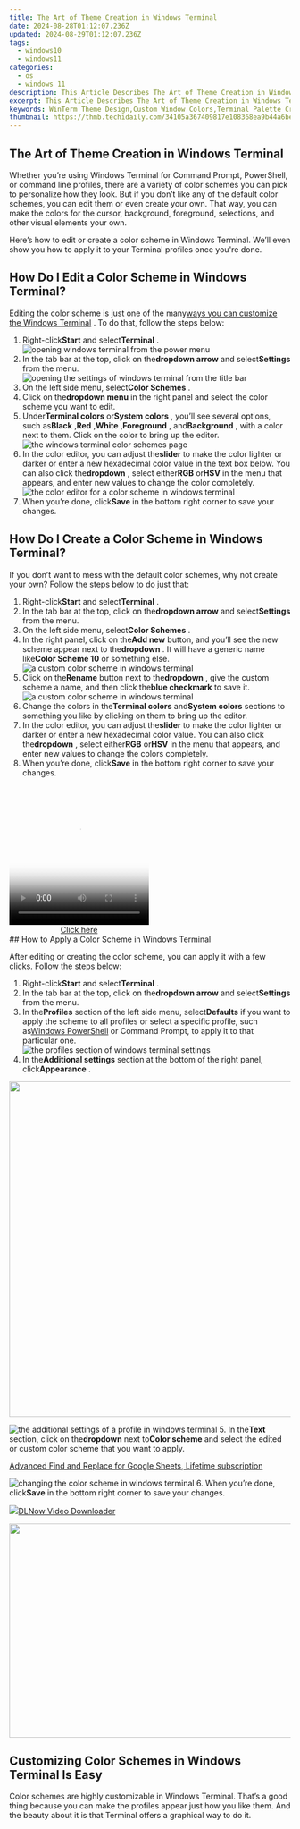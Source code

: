 ```yaml
---
title: The Art of Theme Creation in Windows Terminal
date: 2024-08-28T01:12:07.236Z
updated: 2024-08-29T01:12:07.236Z
tags:
  - windows10
  - windows11
categories:
  - os
  - windows 11
description: This Article Describes The Art of Theme Creation in Windows Terminal
excerpt: This Article Describes The Art of Theme Creation in Windows Terminal
keywords: WinTerm Theme Design,Custom Window Colors,Terminal Palette Creation,User Interface Personalization,Aesthetic Terminal Settings,Dynamic Theme Windows Terminal,Visual Terminal Enhancement
thumbnail: https://thmb.techidaily.com/34105a367409817e108368ea9b44a6be3f4efc35b42dfda4969266c7308e348b.jpg
---
```


## The Art of Theme Creation in Windows Terminal

 Whether you’re using Windows Terminal for Command Prompt, PowerShell, or command line profiles, there are a variety of color schemes you can pick to personalize how they look. But if you don’t like any of the default color schemes, you can edit them or even create your own. That way, you can make the colors for the cursor, background, foreground, selections, and other visual elements your own.

 Here’s how to edit or create a color scheme in Windows Terminal. We’ll even show you how to apply it to your Terminal profiles once you're done.

## How Do I Edit a Color Scheme in Windows Terminal?

 Editing the color scheme is just one of the many[ways you can customize the Windows Terminal](https://www.makeuseof.com/windows-terminal-customization/) . To do that, follow the steps below:

1. Right-click**Start** and select**Terminal** .  
![opening windows terminal from the power menu](https://static1.makeuseofimages.com/wordpress/wp-content/uploads/2022/11/windows-terminal-open-start.jpg)
2. In the tab bar at the top, click on the**dropdown arrow** and select**Settings** from the menu.  
![opening the settings of windows terminal from the title bar](https://static1.makeuseofimages.com/wordpress/wp-content/uploads/2022/06/git-bash-tab-settings.jpg)
3. On the left side menu, select**Color Schemes** .
4. Click on the**dropdown menu** in the right panel and select the color scheme you want to edit.
5. Under**Terminal colors** or**System colors** , you’ll see several options, such as**Black** ,**Red** ,**White** ,**Foreground** , and**Background** , with a color next to them. Click on the color to bring up the editor.  
![the windows terminal color schemes page](https://static1.makeuseofimages.com/wordpress/wp-content/uploads/2022/11/windows-terminal-color-scheme.jpg)
6. In the color editor, you can adjust the**slider** to make the color lighter or darker or enter a new hexadecimal color value in the text box below. You can also click the**dropdown** , select either**RGB** or**HSV** in the menu that appears, and enter new values to change the color completely.  
![the color editor for a color scheme in windows terminal](https://static1.makeuseofimages.com/wordpress/wp-content/uploads/2022/11/windows-terminal-edit-scheme-color.jpg)
7. When you’re done, click**Save** in the bottom right corner to save your changes.

## How Do I Create a Color Scheme in Windows Terminal?

 If you don’t want to mess with the default color schemes, why not create your own? Follow the steps below to do just that:

1. Right-click**Start** and select**Terminal** .
2. In the tab bar at the top, click on the**dropdown arrow** and select**Settings** from the menu.
3. On the left side menu, select**Color Schemes** .
4. In the right panel, click on the**Add new** button, and you’ll see the new scheme appear next to the**dropdown** . It will have a generic name like**Color Scheme 10** or something else.  
![a custom color scheme in windows terminal](https://static1.makeuseofimages.com/wordpress/wp-content/uploads/2022/11/custom-10-color-scheme-windows-terminal.jpg)
5. Click on the**Rename** button next to the**dropdown** , give the custom scheme a name, and then click the**blue checkmark** to save it.  
![a custom color scheme in windows terminal](https://static1.makeuseofimages.com/wordpress/wp-content/uploads/2022/11/custom-10-color-scheme-windows-terminal.jpg)
6. Change the colors in the**Terminal colors** and**System colors** sections to something you like by clicking on them to bring up the editor.
7. In the color editor, you can adjust the**slider** to make the color lighter or darker or enter a new hexadecimal color value. You can also click the**dropdown** , select either**RGB** or**HSV** in the menu that appears, and enter new values to change the colors completely.
8. When you’re done, click**Save** in the bottom right corner to save your changes.

<!-- affiliate ads begin -->
<span id="1997795">
					<video width="250" height="250" style="cursor:pointer"
           poster="//a.impactradius-go.com/display-clicktoplayimage/1997795.jpeg"
           onclick="if(!this.playClicked){this.play();this.setAttribute('controls',true);this.playClicked=true;}">
	   <source src="//a.impactradius-go.com/display-ad/23621-1997795">
	   <img src="//a.impactradius-go.com/display-clicktoplayimage/1997795.jpeg" style="border: none; height: 100%; width: 100%; object-fit: contain">
	</video>
	<div style="width:250px;text-align:center"><a href="javascript:window.open(decodeURIComponent('https%3A%2F%2Fproteahair.pxf.io%2Fc%2F5597632%2F1997795%2F23621'), '_blank');void(0);">Click here</a></div>
</span>
<img height="0" width="0" src="https://imp.pxf.io/i/5597632/1997795/23621" style="position:absolute;visibility:hidden;" border="0" />
<!-- affiliate ads end -->
## How to Apply a Color Scheme in Windows Terminal

 After editing or creating the color scheme, you can apply it with a few clicks. Follow the steps below:

1. Right-click**Start** and select**Terminal** .
2. In the tab bar at the top, click on the**dropdown arrow** and select**Settings** from the menu.
3. In the**Profiles** section of the left side menu, select**Defaults** if you want to apply the scheme to all profiles or select a specific profile, such as[Windows PowerShell](https://www.makeuseof.com/what-is-windows-powershell/) or Command Prompt, to apply it to that particular one.  
![the profiles section of windows terminal settings](https://static1.makeuseofimages.com/wordpress/wp-content/uploads/2022/11/profiles-section-windows-terminal.jpg)
4. In the**Additional settings** section at the bottom of the right panel, click**Appearance** .  
<!-- affiliate ads begin -->
<a href="https://appsumo.8odi.net/c/5597632/2068411/7443" target="_top" id="2068411"><img src="//a.impactradius-go.com/display-ad/7443-2068411" border="0" alt="" width="1200" height="600"/></a><img height="0" width="0" src="https://appsumo.8odi.net/i/5597632/2068411/7443" style="position:absolute;visibility:hidden;" border="0" />
<!-- affiliate ads end -->
![the additional settings of a profile in windows terminal](https://static1.makeuseofimages.com/wordpress/wp-content/uploads/2022/06/git-bash-additional-settings.jpg)
5. In the**Text** section, click on the**dropdown** next to**Color scheme** and select the edited or custom color scheme that you want to apply.  
<!-- affiliate ads begin -->
<a href="https://secure.2checkout.com/order/checkout.php?PRODS=4729642&QTY=1&AFFILIATE=108875&CART=1">Advanced Find and Replace for Google Sheets, Lifetime subscription</a>
<!-- affiliate ads end -->
![changing the color scheme in windows terminal](https://static1.makeuseofimages.com/wordpress/wp-content/uploads/2022/11/change-color-scheme-windows-terminal.jpg)
6. When you’re done, click**Save** in the bottom right corner to save your changes.
<!-- affiliate ads begin -->
<a href="https://secure.2checkout.com/order/checkout.php?PRODS=4712430&QTY=1&AFFILIATE=108875&CART=1"><img src="https://secure.avangate.com/images/merchant/c404a5adbf90e09631678b13b05d9d7a/products/dlnow_256.png" border="0">DLNow Video Downloader</a>
<!-- affiliate ads end -->

<!-- affiliate ads begin -->
<a href="https://ship7com.pxf.io/c/5597632/1509856/17634" target="_top" id="1509856"><img src="//a.impactradius-go.com/display-ad/17634-1509856" border="0" alt="" width="730" height="383"/></a>
<!-- affiliate ads end -->
## Customizing Color Schemes in Windows Terminal Is Easy

 Color schemes are highly customizable in Windows Terminal. That’s a good thing because you can make the profiles appear just how you like them. And the beauty about it is that Terminal offers a graphical way to do it.


<ins class="adsbygoogle"
     style="display:block"
     data-ad-format="autorelaxed"
     data-ad-client="ca-pub-7571918770474297"
     data-ad-slot="1223367746"></ins>



<ins class="adsbygoogle"
     style="display:block"
     data-ad-client="ca-pub-7571918770474297"
     data-ad-slot="8358498916"
     data-ad-format="auto"
     data-full-width-responsive="true"></ins>


